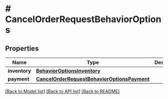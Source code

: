 # # CancelOrderRequestBehaviorOptions


## Properties 


Name | Type | Description | Notes
------------ | ------------- | ------------- | -------------
**inventory**| [**BehaviorOptionsInventory**](BehaviorOptionsInventory.md) |   | [optional]
**payment**| [**CancelOrderRequestBehaviorOptionsPayment**](CancelOrderRequestBehaviorOptionsPayment.md) |   | [optional]


[[Back to Model list]](../../README.md#models) [[Back to API list]](../../README.md#endpoints) [[Back to README]](../../README.md)

